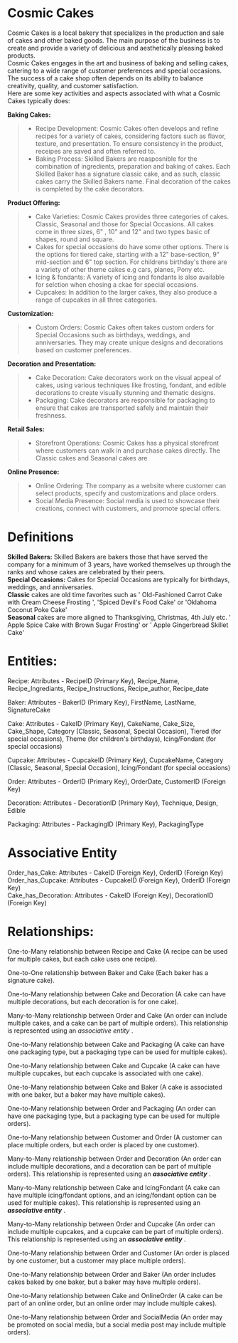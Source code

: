 # Cosmic Cakes  

Cosmic Cakes is a local bakery that specializes in the production and sale of cakes and other baked goods. 
The main purpose of the business is to create and provide a variety of delicious and aesthetically pleasing baked products.  
Cosmic Cakes engages in the art and business of baking and selling cakes, catering to a wide range of customer preferences and special occasions.  
The success of a cake shop often depends on its ability to balance creativity, quality, and customer satisfaction.  
Here are some key activities and aspects associated with what a Cosmic Cakes typically does:

**Baking Cakes:**

> - Recipe Development: Cosmic Cakes often develops and refine recipes for a variety of cakes, considering factors such as flavor, texture, and presentation.  To ensure consistency in the product, receipes are saved and often referred to.
> - Baking Process: Skilled Bakers are reasposnible for the combination of ingredients, preparation and baking of cakes. Each Skilled Baker has a signature classic cake, and as such, classic cakes carry the Skilled Bakers name. Final decoration of the cakes is completed by the cake decorators.


**Product Offering:**

> - Cake Varieties: Cosmic Cakes provides three categories of cakes. Classic, Seasonal and those for Special Occasions.  All cakes come in three sizes, 6" , 10" and 12" and two types basic of shapes, round and square.
> - Cakes for special occasions do have some other options. There is the options for tiered cake, starting with a 12" base-section, 9" mid-section and 6" top section. For childrens birthday's there are a variety of other theme cakes e.g cars, planes, Pony etc.
> - Icing & fondants: A variety of icing and fondants is also available for selction when chosing a ckae for special occasions.
> - Cupcakes: In addition to the larger cakes, they also produce a range of cupcakes in all three categories.  


**Customization:**

> - Custom Orders: Cosmic Cakes often takes custom orders for Special Occasions such as birthdays, weddings, and anniversaries. They may create unique designs and decorations based on customer preferences.  


**Decoration and Presentation:**  

> - Cake Decoration: Cake decorators work on the visual appeal of cakes, using various techniques like frosting, fondant, and edible decorations to create visually stunning and thematic designs.  
> - Packaging: Cake decorators are responsible for packaging to ensure that cakes are transported safely and maintain their freshness.


**Retail Sales:**

> - Storefront Operations: Cosmic Cakes has a physical storefront where customers can walk in and purchase cakes directly.  The Classic cakes and Seasonal cakes are 

**Online Presence:**  

> - Online Ordering: The company as a website where customer can select products, specify and customizations and place orders.  
> - Social Media Presence: Social media is used to showcase their creations, connect with customers, and promote special offers.  

# Definitions  

**Skilled Bakers:**  Skilled Bakers are bakers those that have served the company for a minimum of 3 years, have worked themselves up through the ranks and whose cakes are celebrated by their peers.   
**Special Occasions:**  Cakes for Special Occasions are typically for birthdays, weddings, and anniversaries.   
**Classic** cakes are old time favorites such as ' Old-Fashioned Carrot Cake with Cream Cheese Frosting ', 'Spiced Devil's Food Cake' or 'Oklahoma Coconut Poke Cake'  
**Seasonal** cakes are more aligned to Thanksgiving, Christmas, 4th July etc. ' Apple Spice Cake with Brown Sugar Frosting' or ' Apple Gingerbread Skillet Cake'   

# Entities:

Recipe: Attributes - RecipeID (Primary Key), Recipe_Name, Recipe_Ingrediants, Recipe_Instructions, Recipe_author, Recipe_date  

Baker: Attributes - BakerID (Primary Key), FirstName, LastName, SignatureCake  

Cake: Attributes - CakeID (Primary Key), CakeName, Cake_Size, Cake_Shape, Category (Classic, Seasonal, Special Occasion), Tiered (for special occasions), Theme (for children's birthdays), Icing/Fondant (for special occasions)  

Cupcake: Attributes - CupcakeID (Primary Key), CupcakeName, Category (Classic, Seasonal, Special Occasion), Icing/Fondant (for special occasions)  

Order: Attributes - OrderID (Primary Key), OrderDate, CustomerID (Foreign Key)  

Decoration: Attributes - DecorationID (Primary Key), Technique, Design, Edible  

Packaging: Attributes - PackagingID (Primary Key), PackagingType  

# Associative Entity  
Order_has_Cake: Attributes - CakeID (Foreign Key), OrderID (Foreign Key)  
Order_has_Cupcake: Attributes - CupcakeID (Foreign Key), OrderID (Foreign Key)  
Cake_has_Decoration: Attributes - CakeID (Foreign Key), DecorationID (Foreign Key)  


# Relationships:

One-to-Many relationship between Recipe and Cake (A recipe can be used for multiple cakes, but each cake uses one recipe).   

One-to-One relationship between Baker and Cake (Each baker has a signature cake).  

One-to-Many relationship between Cake and Decoration (A cake can have multiple decorations, but each decoration is for one cake).  

Many-to-Many relationship between Order and Cake (An order can include multiple cakes, and a cake can be part of multiple orders). This relationship is represented using an *associative entity* .  

One-to-Many relationship between Cake and Packaging (A cake can have one packaging type, but a packaging type can be used for multiple cakes).  

One-to-Many relationship between Cake and Cupcake (A cake can have multiple cupcakes, but each cupcake is associated with one cake).  

One-to-Many relationship between Cake and Baker (A cake is associated with one baker, but a baker may have multiple cakes).  

One-to-Many relationship between Order and Packaging (An order can have one packaging type, but a packaging type can be used for multiple orders).  

One-to-Many relationship between Customer and Order (A customer can place multiple orders, but each order is placed by one customer).  

Many-to-Many relationship between Order and Decoration (An order can include multiple decorations, and a decoration can be part of multiple orders). This relationship is represented using an ***associative entity*** .  

Many-to-Many relationship between Cake and IcingFondant (A cake can have multiple icing/fondant options, and an icing/fondant option can be used for multiple cakes). This relationship is represented using an ***associative entity*** .  

Many-to-Many relationship between Order and Cupcake (An order can include multiple cupcakes, and a cupcake can be part of multiple orders). This relationship is represented using an ***associative entity*** .  

One-to-Many relationship between Order and Customer (An order is placed by one customer, but a customer may place multiple orders).  

One-to-Many relationship between Order and Baker (An order includes cakes baked by one baker, but a baker may have multiple orders).  

One-to-Many relationship between Cake and OnlineOrder (A cake can be part of an online order, but an online order may include multiple cakes).  

One-to-Many relationship between Order and SocialMedia (An order may be promoted on social media, but a social media post may include multiple orders).  

